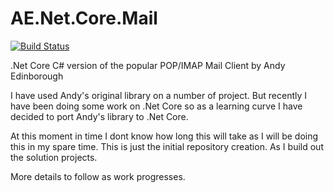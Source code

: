 
# AE.Net.Core.Mail 
[![Build Status](https://hawkbs.visualstudio.com/_apis/public/build/definitions/568f903f-f00a-42d8-8ed6-dd8e0e8c9a4d/1/badge)](https://hawkbs.visualstudio.com/_apis/public/build/definitions/568f903f-f00a-42d8-8ed6-dd8e0e8c9a4d/1/badge)

.Net Core C# version of the popular POP/IMAP Mail Client by Andy Edinborough

I have used Andy's original library on a number of project.  But recently I have been doing some work on .Net Core so as a learning curve I have decided to port Andy's library to .Net Core.

At this moment in time I dont know how long this will take as I will be doing this in my spare time. This is just the initial repository creation. As I build out the solution projects.

More details to follow as work progresses.
